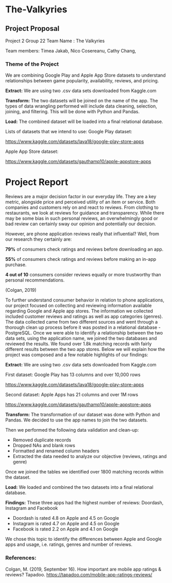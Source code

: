 # The-Valkyries
## Project  Proposal
Project 2
Group 22
Team Name : The Valkyries

Team members: 
Timea Jakab,
Nico Cosereanu,
Cathy Chang,


### Theme of the Project


We are combining Google Play and Apple App Store datasets to understand relationships between game popularity, availability, reviews, and pricing.


**Extract:** We are using two .csv data sets downloaded from Kaggle.com


**Transform:** The two datasets will be joined on the name of the app. The types of data wrangling performed will include data cleaning, selection, joining, and filtering. This will be done with Python and Pandas.


**Load:** The combined dataset will be loaded into a final relational database.



Lists of datasets that we intend to use: 
Google Play dataset:


https://www.kaggle.com/datasets/lava18/google-play-store-apps


Apple App Store dataset:


https://www.kaggle.com/datasets/gauthamp10/apple-appstore-apps 




# Project Report

Reviews are a major decision factor in our everyday life. They are a key metric, alongside price and perceived utility of an item or service. Both companies and customers rely on and react to reviews. From clothing to restaurants, we look at reviews for guidance and transparency. While there may be some bias in such personal reviews, an overwhelmingly good or bad review can certainly sway our opinion and potentially our decision. 


However, are phone application reviews really that influential? Well, from our research they certainly are:


**79%** of consumers check ratings and reviews before downloading an app.


**55%** of consumers check ratings and reviews before making an in-app purchase.


**4 out of 10** consumers consider reviews equally or more trustworthy than personal recommendations. 

(Colgan, 2019) 


To further understand consumer behavior in relation to phone applications, our project focused on collecting and reviewing information available regarding Google and Apple app stores. The information we collected included customer reviews and ratings as well as app categories (genres). 
The data collected came from two different sources and went through a thorough clean up process before it was posted in a relational database - PostgreSQL. Once we were able to identify a relationship between the two data sets, using the application name, we joined the two databases and reviewed the results.
We found over 1.8k matching records with fairly different results between the two app stores.
Below we will explain how the project was composed and a few notable highlights of our findings:


**Extract:**
We are using two .csv data sets downloaded from Kaggle.com


First dataset: Google Play has 13 columns and over 10,000 rows


https://www.kaggle.com/datasets/lava18/google-play-store-apps


Second dataset: Apple Apps has 21 columns and over 1M rows


https://www.kaggle.com/datasets/gauthamp10/apple-appstore-apps


**Transform:** The transformation of our dataset was done with Python and Pandas.
We decided to use the app names to join the two datasets. 

Then we performed the following data validation and clean-up:


* Removed duplicate records 
* Dropped NAs and blank rows
* Formatted and renamed column headers
* Extracted the data needed to analyze our objective (reviews, ratings and genre)


Once we joined the tables we identified over 1800 matching records within the dataset.


**Load:**
We loaded and combined the two datasets into a final relational database.


**Findings:**
These three apps had the highest number of reviews: Doordash, Instagram and Facebook


* Doordash is rated 4.8 on Apple and 4.5 on Google 
* Instagram is rated 4.7 on Apple and 4.5 on Google 
* Facebook is rated 2.2 on Apple and 4.1 on Google 


We chose this topic to identify the differences between Apple and Google apps and usage, i.e. ratings, genres and number of reviews.


### References:

Colgan, M. (2019, September 16). How important are mobile app ratings & reviews? Tapadoo.
https://tapadoo.com/mobile-app-ratings-reviews/
